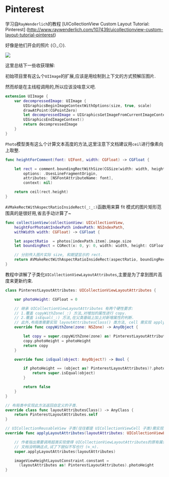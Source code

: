 # Pinterest

学习自`RayWenderlich`的教程 
[UICollectionView Custom Layout Tutorial: Pinterest]
(http://www.raywenderlich.com/107439/uicollectionview-custom-layout-tutorial-pinterest)

好像是他们开会的照片 (⊙_⊙).

![](https://github.com/949478479/Learning-Notes/blob/master/Pinterest-screenshot/QQ20150827-1%402x.png)

这里总结下一些收获理解:

初始项目里有这么个`UIImage`的扩展,应该是用绘制到上下文的方式预解压图片.

然而却是在主线程调用的,所以应该没啥意义吧.

```swift
extension UIImage {
    var decompressedImage: UIImage {
        UIGraphicsBeginImageContextWithOptions(size, true, scale)
        drawAtPoint(CGPointZero)
        let decompressedImage = UIGraphicsGetImageFromCurrentImageContext()
        UIGraphicsEndImageContext()
        return decompressedImage
    }
}
```

`Photo`模型类有这么个计算文本高度的方法,这里注意下文档建议用`ceil`进行像素向上取整.

```swift
func heightForComment(font: UIFont, width: CGFloat) -> CGFloat {

    let rect = comment.boundingRectWithSize(CGSize(width: width, height: CGFloat.max),
        options: .UsesLineFragmentOrigin, 
        attributes: [NSFontAttributeName: font], 
        context: nil)

    return ceil(rect.height) 
}
```

`AVMakeRectWithAspectRatioInsideRect(_:_:)`函数用来算 fit 模式的图片矩形范围真的是很好用,省去手动计算了~

```swift
func collectionView(collectionView: UICollectionView,
    heightForPhotoAtIndexPath indexPath: NSIndexPath, 
    withWidth width: CGFloat) -> CGFloat {

    let aspectRatio  = photos[indexPath.item].image.size
    let boundingRect = CGRect(x: 0, y: 0, width: width, height: CGFloat.max)

    // 分别传入图片实际 size, 和期望显示的 rect.
    return AVMakeRectWithAspectRatioInsideRect(aspectRatio, boundingRect).height 
}
```

教程中讲解了子类化`UICollectionViewLayoutAttributes`,主要是为了拿到图片高度来更新约束.

```swift
class PinterestLayoutAttributes: UICollectionViewLayoutAttributes {

    var photoHeight: CGFloat = 0

    // 继承 UICollectionViewLayoutAttributes 有两个硬性要求:
    // 1.覆盖 copyWithZone(_:) 方法,对增加的属性进行 copy.
    // 2.覆盖 isEqual(_:) 方法,在父类基础上加上对新增属性的判断.
    // 此外,布局类需要实现 layoutAttributesClass() 类方法, cell 需实现 applyLayoutAttributes(_:) 方法.
    override func copyWithZone(zone: NSZone) -> AnyObject {

        let copy = super.copyWithZone(zone) as! PinterestLayoutAttributes
        copy.photoHeight = photoHeight
        return copy
    }

    override func isEqual(object: AnyObject?) -> Bool {

        if photoHeight == (object as? PinterestLayoutAttributes)?.photoHeight {
            return super.isEqual(object)
        }

        return false
    }
}

// 布局类中实现此方法返回自定义的子类.
override class func layoutAttributesClass() -> AnyClass {
    return PinterestLayoutAttributes.self
}

// UICollectionReusableView 子类(往往都是 UICollectionViewCell 子类)需实现此方法.
override func applyLayoutAttributes(layoutAttributes: UICollectionViewLayoutAttributes!) {

    // 作者指出需要调用超类实现使得 UICollectionViewLayoutAttributes的原有属性得以应用.
    // 文档没明确这点,试了下貌似不写也行 (⊙_⊙).
    super.applyLayoutAttributes(layoutAttributes) 

    imageViewHeightLayoutConstraint.constant = 
      (layoutAttributes as! PinterestLayoutAttributes).photoHeight
}
```
